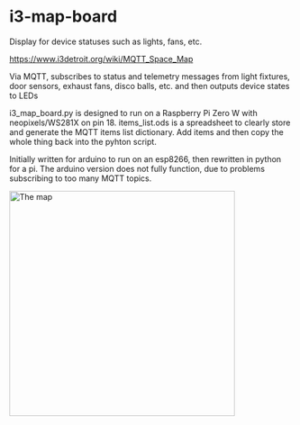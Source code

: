 # i3-map-board
Display for device statuses such as lights, fans, etc.

https://www.i3detroit.org/wiki/MQTT_Space_Map

Via MQTT, subscribes to status and telemetry messages from light fixtures, door sensors, exhaust fans, disco balls, etc.  and then outputs device states to LEDs

i3_map_board.py is designed to run on a Raspberry Pi Zero W with neopixels/WS281X on pin 18.
items_list.ods is a spreadsheet to clearly store and generate the MQTT items list dictionary. Add items and then copy the whole thing back into the pyhton script.

Initially written for arduino to run on an esp8266, then rewritten in python for a pi. The arduino version does not fully function, due to problems subscribing to too many MQTT topics.

<img src="https://www.i3detroit.org/wi/images/thumb/d/d5/IoT_map.jpg/768px-IoT_map.jpg" alt="The map" width="400">
